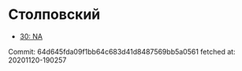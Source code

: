 # Столповский
- [30: NA](30.md)

Commit: 64d645fda09f1bb64c683d41d8487569bb5a0561
 fetched at: 20201120-190257
